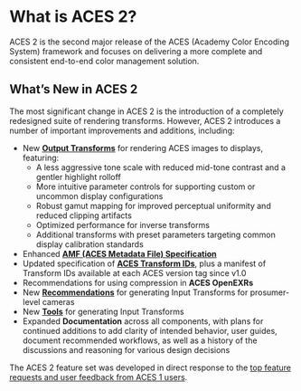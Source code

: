 What is ACES 2?
============

ACES 2 is the second major release of the ACES (Academy Color Encoding System) framework and focuses on delivering a more complete and consistent end-to-end color management solution. 

What’s New in ACES 2
--------------------
The most significant change in ACES 2 is the introduction of a completely redesigned suite of rendering transforms. However, ACES 2 introduces a number of important improvements and additions, including:

- New [**Output Transforms**](./about-rendering.md) for rendering ACES images to displays, featuring:
    - A less aggressive tone scale with reduced mid-tone contrast and a gentler highlight rolloff
    - More intuitive parameter controls for supporting custom or uncommon display configurations
    - Robust gamut mapping for improved perceptual uniformity and reduced clipping artifacts
    - Optimized performance for inverse transforms
    - Additional transforms with preset parameters targeting common display calibration standards
- Enhanced [**AMF (ACES Metadata File) Specification**](../amf/specification/index.md)
- Updated specification of [**ACES Transform IDs**](../system-components/transform-id-spec.md), plus a manifest of Transform IDs available at each ACES version tag since v1.0
- Recommendations for using compression in **ACES OpenEXRs**
- New [**Recommendations**](../system-components/input-transforms/capture-guide.md) for generating Input Transforms for prosumer-level cameras
- New [**Tools**](https://beta.devtools.acescentral.com/) for generating Input Transforms
- Expanded **Documentation** across all components, with plans for continued additions to add clarity of intended behavior, user guides, document recommended workflows, as well as a history of the discussions and reasoning for various design decisions

The ACES 2 feature set was developed in direct response to the [top feature requests and user feedback from ACES 1 users](./listening-tour.md). 